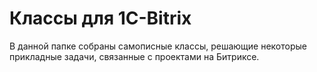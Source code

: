# Классы для 1С-Bitrix

В данной папке собраны самописные классы, решающие некоторые прикладные задачи, связанные с проектами на Битриксе.